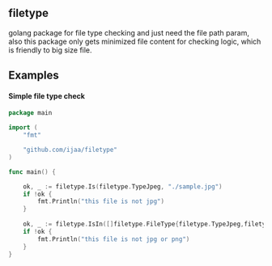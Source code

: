 ## filetype
golang package for file type checking and just need the file path param, also this package only gets minimized file content for checking logic, which is friendly to big size file.

## Examples

#### Simple file type check

```go
package main

import (
    "fmt"

    "github.com/ijaa/filetype"
)

func main() {

    ok, _ := filetype.Is(filetype.TypeJpeg, "./sample.jpg")
	if !ok {
		fmt.Println("this file is not jpg")
    }
    
    ok, _ := filetype.IsIn([]filetype.FileType{filetype.TypeJpeg,filetype.TypePng} "./sample.jpg")
	if !ok {
		fmt.Println("this file is not jpg or png")
	}
}
```